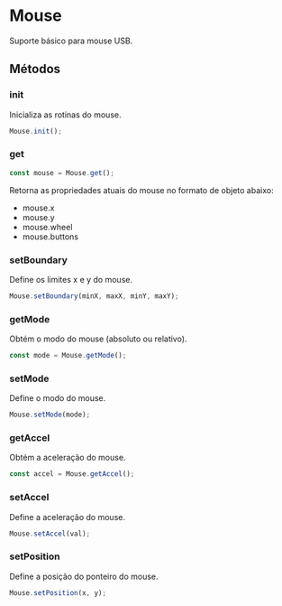 # Mouse

Suporte básico para mouse USB.

## Métodos

### init

Inicializa as rotinas do mouse.

```js
Mouse.init();
```

### get

```js
const mouse = Mouse.get();
```

Retorna as propriedades atuais do mouse no formato de objeto abaixo:

- mouse.x
- mouse.y
- mouse.wheel
- mouse.buttons

### setBoundary

Define os limites x e y do mouse.

```js
Mouse.setBoundary(minX, maxX, minY, maxY);
```

### getMode

Obtém o modo do mouse (absoluto ou relativo).

```js
const mode = Mouse.getMode();
```

### setMode

Define o modo do mouse.

```js
Mouse.setMode(mode);
```

### getAccel

Obtém a aceleração do mouse.

```js
const accel = Mouse.getAccel();
```

### setAccel

Define a aceleração do mouse.

```js
Mouse.setAccel(val);
```

### setPosition

Define a posição do ponteiro do mouse.

```js
Mouse.setPosition(x, y);
```